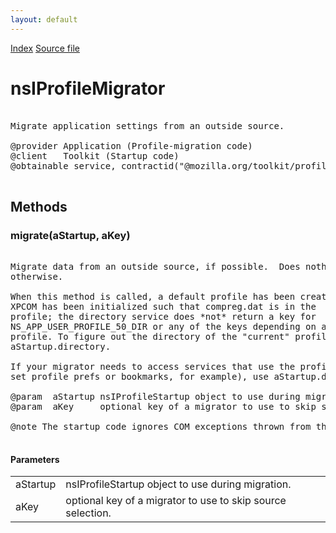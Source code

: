```yaml
---
layout: default
---
```

<div id='links'><a href="../index.html">Index</a>
<a href="http://dxr.mozilla.org/mozilla-central/source/toolkit/profile/nsIProfileMigrator.idl">Source file</a>
</div>

# nsIProfileMigrator #
<pre>  
Migrate application settings from an outside source.  
  
@provider Application (Profile-migration code)  
@client   Toolkit (Startup code)  
@obtainable service, contractid("@mozilla.org/toolkit/profile-migrator;1")  
  
</pre>
## Methods ##

### migrate(aStartup, aKey) ###
<pre>  
Migrate data from an outside source, if possible.  Does nothing  
otherwise.  
  
When this method is called, a default profile has been created;  
XPCOM has been initialized such that compreg.dat is in the  
profile; the directory service does *not* return a key for  
NS_APP_USER_PROFILE_50_DIR or any of the keys depending on an active  
profile. To figure out the directory of the "current" profile, use  
aStartup.directory.  
  
If your migrator needs to access services that use the profile (to  
set profile prefs or bookmarks, for example), use aStartup.doStartup.  
  
@param  aStartup nsIProfileStartup object to use during migration.  
@param  aKey     optional key of a migrator to use to skip source selection.  
  
@note The startup code ignores COM exceptions thrown from this method.  
  
</pre>
#### Parameters ####

<table>

<tr>
<td>aStartup</td>
<td>nsIProfileStartup object to use during migration.  
</td>
</tr>

<tr>
<td>aKey</td>
<td>optional key of a migrator to use to skip source selection.  
</td>
</tr>

</table>
